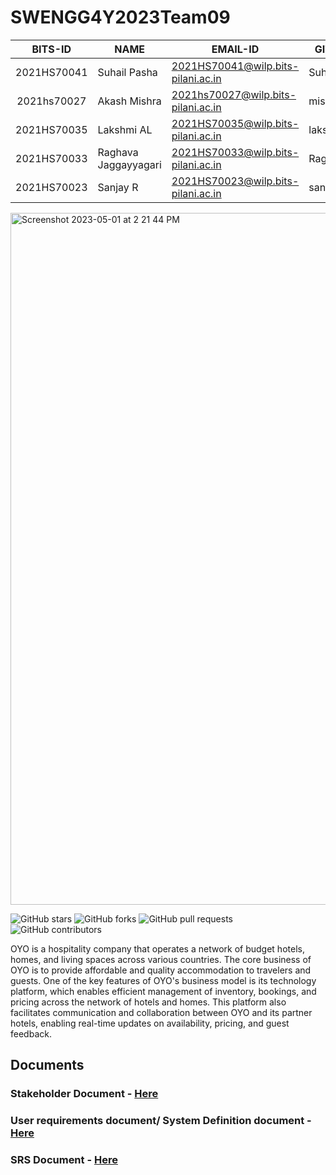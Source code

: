 # SWENGG4Y2023Team09

|   BITS-ID   | NAME                 | EMAIL-ID                           | GITHUB-ID    |
|:-----------:|----------------------|------------------------------------|--------------|
| 2021HS70041 | Suhail Pasha         | 2021HS70041@wilp.bits-pilani.ac.in | Suhi-P       |
| 2021hs70027 | Akash Mishra         | 2021hs70027@wilp.bits-pilani.ac.in | missra21     |
| 2021HS70035 | Lakshmi AL           | 2021HS70035@wilp.bits-pilani.ac.in | lakshmi28al  |
| 2021HS70033 | Raghava Jaggayyagari | 2021HS70033@wilp.bits-pilani.ac.in | Raghava0200  |
| 2021HS70023 | Sanjay R             | 2021HS70023@wilp.bits-pilani.ac.in | sanjayravimy |

<img width="1107" alt="Screenshot 2023-05-01 at 2 21 44 PM" src="https://user-images.githubusercontent.com/88820726/235431367-56924439-ad7f-4ae0-ad71-f930f120a8b8.png">


![GitHub stars](https://img.shields.io/github/stars/SWENGG4Y2023/SWENGG4Y2023Team09)  ![GitHub forks](https://img.shields.io/github/forks/SWENGG4Y2023/SWENGG4Y2023Team09)  ![GitHub pull requests](https://img.shields.io/github/issues-pr/SWENGG4Y2023/SWENGG4Y2023Team09) ![GitHub contributors](https://img.shields.io/github/contributors/SWENGG4Y2023/SWENGG4Y2023Team09)

OYO is a hospitality company that operates a network of budget hotels, homes, and living spaces across various countries. The core business of OYO is to provide affordable and quality accommodation to travelers and guests. One of the key features of OYO's business model is its technology platform, which enables efficient management of inventory, bookings, and pricing across the network of hotels and homes. This platform also facilitates communication and collaboration between OYO and its partner hotels, enabling real-time updates on availability, pricing, and guest feedback.

## Documents
### Stakeholder Document - [Here](Assignment_1/Stakeholders.md)
### User requirements document/ System Definition document - [Here](Assignment_1/URD.md)
### SRS Document  - [Here](Assignment_1/SRS.md)